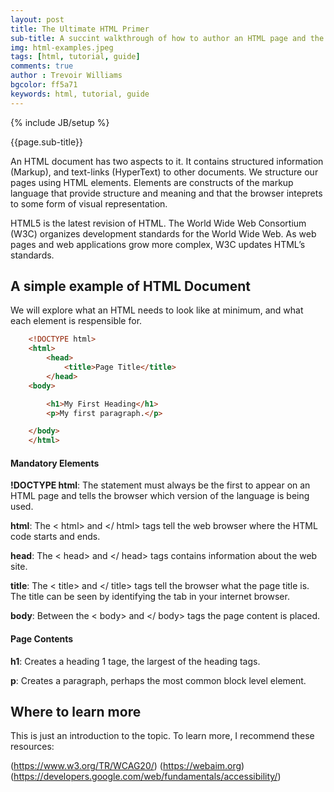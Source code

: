 ```yaml
---
layout: post
title: The Ultimate HTML Primer
sub-title: A succint walkthrough of how to author an HTML page and the most commonly used tags 
img: html-examples.jpeg
tags: [html, tutorial, guide]
comments: true
author : Trevoir Williams
bgcolor: ff5a71
keywords: html, tutorial, guide
---
```

{% include JB/setup %}

{{page.sub-title}}

<!--more-->

An HTML document has two aspects to it. It contains structured information (Markup), and text-links (HyperText) to other documents. We structure our pages using HTML elements. Elements are constructs of the markup language that provide structure and meaning and that the browser inteprets to some form of visual representation. 

HTML5 is the latest revision of HTML. The World Wide Web Consortium (W3C) organizes development standards for the World Wide Web. As web pages and web applications grow more complex, W3C updates HTML’s standards.

## A simple example of HTML Document
We will explore what an HTML needs to look like at minimum, and what each element is respensible for. 

```html
    <!DOCTYPE html>
    <html>
        <head>
            <title>Page Title</title>
        </head>
    <body>

        <h1>My First Heading</h1>
        <p>My first paragraph.</p>

    </body>
    </html>
```

#### Mandatory Elements
**!DOCTYPE html**: The <!DOCTYPE html> statement must always be the first to appear on an HTML page and tells the browser which version of the language is being used.

**html**: The < html> and </ html> tags tell the web browser where the HTML code starts and ends.

**head**: The < head> and </ head> tags contains information about the web site.

**title**: The < title> and </ title> tags tell the browser what the page title is. The title can be seen by identifying the tab in your internet browser. 

**body**: Between the < body> and </ body> tags the page content is placed.

#### Page Contents
**h1**: Creates a heading 1 tage, the largest of the heading tags.

**p**: Creates a paragraph, perhaps the most common block level element.

## Where to learn more
This is just an introduction to the topic. To learn more, I recommend these resources:

(https://www.w3.org/TR/WCAG20/)
(https://webaim.org)
(https://developers.google.com/web/fundamentals/accessibility/)
